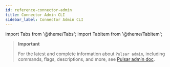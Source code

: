 ```yaml
---
id: reference-connector-admin
title: Connector Admin CLI
sidebar_label: Connector Admin CLI
---
```


import Tabs from '@theme/Tabs';
import TabItem from '@theme/TabItem';


> **Important**
>
> For the latest and complete information about `Pulsar admin`, including commands, flags, descriptions, and more, see [Pulsar admin doc](https://pulsar.apache.org/tools/pulsar-admin/).
> 

